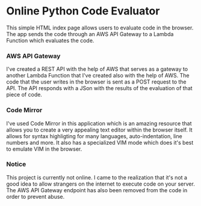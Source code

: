 # Online Python Code Evaluator
This simple HTML index page allows users to evaluate code in the browser. The app sends the code through an AWS API Gateway to a Lambda Function which evaluates the code.

### AWS API Gateway
I've created a REST API with the help of AWS that serves as a gateway to another Lambda Function that I've created also with the help of AWS. The code that the user writes in the browser is sent as a POST request to the API. The API responds with a JSon with the results of the evaluation of that piece of code.

### Code Mirror
I've used Code Mirror in this application which is an amazing resource that allows you to create a very appealing text editor within the browser itself. It allows for syntax highligting for many languages, auto-indentation, line numbers and more. It also has a specialized VIM mode which does it's best to emulate VIM in the browser.

### Notice
This project is currently not online. I came to the realization that it's not a good idea to allow strangers on the internet to execute code on your server. The AWS API Gateway endpoint has also been removed from the code in order to prevent abuse.

